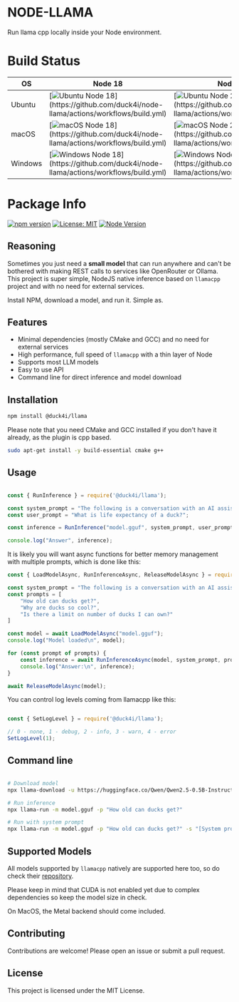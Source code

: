 # NODE-LLAMA

Run llama cpp locally inside your Node environment. 

# Build Status

| OS      | Node 18 | Node 20 | Node 22 |
|---------|---------|---------|---------|
| Ubuntu  | [![Ubuntu Node 18](https://github.com/duck4i/node-llama/actions/workflows/build.yml/badge.svg?branch=main&jobName=build%20(ubuntu-latest%2C%2018.x))](https://github.com/duck4i/node-llama/actions/workflows/build.yml) | [![Ubuntu Node 20](https://github.com/duck4i/node-llama/actions/workflows/build.yml/badge.svg?branch=main&jobName=build%20(ubuntu-latest%2C%2020.x))](https://github.com/duck4i/node-llama/actions/workflows/build.yml) | [![Ubuntu Node 22](https://github.com/duck4i/node-llama/actions/workflows/build.yml/badge.svg?branch=main&jobName=build%20(ubuntu-latest%2C%2022.x))](https://github.com/duck4i/node-llama/actions/workflows/build.yml) |
| macOS   | [![macOS Node 18](https://github.com/duck4i/node-llama/actions/workflows/build.yml/badge.svg?branch=main&jobName=build%20(macos-latest%2C%2018.x))](https://github.com/duck4i/node-llama/actions/workflows/build.yml) | [![macOS Node 20](https://github.com/duck4i/node-llama/actions/workflows/build.yml/badge.svg?branch=main&jobName=build%20(macos-latest%2C%2020.x))](https://github.com/duck4i/node-llama/actions/workflows/build.yml) | [![macOS Node 22](https://github.com/duck4i/node-llama/actions/workflows/build.yml/badge.svg?branch=main&jobName=build%20(macos-latest%2C%2022.x))](https://github.com/duck4i/node-llama/actions/workflows/build.yml) |
| Windows | [![Windows Node 18](https://github.com/duck4i/node-llama/actions/workflows/build.yml/badge.svg?branch=main&jobName=build%20(windows-latest%2C%2018.x))](https://github.com/duck4i/node-llama/actions/workflows/build.yml) | [![Windows Node 20](https://github.com/duck4i/node-llama/actions/workflows/build.yml/badge.svg?branch=main&jobName=build%20(windows-latest%2C%2020.x))](https://github.com/duck4i/node-llama/actions/workflows/build.yml) | [![Windows Node 22](https://github.com/duck4i/node-llama/actions/workflows/build.yml/badge.svg?branch=main&jobName=build%20(windows-latest%2C%2022.x))](https://github.com/duck4i/node-llama/actions/workflows/build.yml) |

# Package Info
[![npm version](https://badge.fury.io/js/@duck4i%2Fllama.svg)](https://badge.fury.io/js/@duck4i%2Fllama)
[![License: MIT](https://img.shields.io/badge/License-MIT-yellow.svg)](https://opensource.org/licenses/MIT)
[![Node Version](https://img.shields.io/node/v/@duck4i/llama)](https://www.npmjs.com/package/@duck4i/llama)

## Reasoning 

Sometimes you just need a **small model** that can run anywhere and can't be bothered with making REST calls to services like OpenRouter or Ollama. 
This project is super simple, NodeJS native inference based on `llamacpp` project and with no need for external services.

Install NPM, download a model, and run it. Simple as.

## Features
 
- Minimal dependencies (mostly CMake and GCC) and no need for external services
- High performance, full speed of `llamacpp` with a thin layer of Node
- Supports most LLM models
- Easy to use API
- Command line for direct inference and model download

## Installation

```sh
npm install @duck4i/llama
```

Please note that you need CMake and GCC installed if you don't have it already, as the plugin is cpp based.

```sh
sudo apt-get install -y build-essential cmake g++
```

## Usage

```javascript

const { RunInference } = require('@duck4i/llama');

const system_prompt = "The following is a conversation with an AI assistant. The assistant is helpful, creative, clever, and very friendly.";
const user_prompt = "What is life expectancy of a duck?";

const inference = RunInference("model.gguf", system_prompt, user_prompt);

console.log("Answer", inference);

```

It is likely you will want async functions for better memory management with multiple prompts, which is done like this:

```javascript
const { LoadModelAsync, RunInferenceAsync, ReleaseModelAsync } = require('@duck4i/llama');

const system_prompt = "The following is a conversation with an AI assistant. The assistant is helpful, creative, clever, and very friendly.";
const prompts = [
    "How old can ducks get?",
    "Why are ducks so cool?",
    "Is there a limit on number of ducks I can own?"
]

const model = await LoadModelAsync("model.gguf");
console.log("Model loaded\n", model);

for (const prompt of prompts) {
    const inference = await RunInferenceAsync(model, system_prompt, prompt, /*optional max tokens*/ 1024);
    console.log("Answer:\n", inference);
}

await ReleaseModelAsync(model);

```

You can control log levels coming from llamacpp like this:

```javascript

const { SetLogLevel } = require('@duck4i/llama');

// 0 - none, 1 - debug, 2 - info, 3 - warn, 4 - error
SetLogLevel(1);

```

## Command line 

```bash

# Download model
npx llama-download -u https://huggingface.co/Qwen/Qwen2.5-0.5B-Instruct-GGUF/resolve/main/qwen2.5-0.5b-instruct-fp16.gguf?download=true -p model.gguf

# Run inference
npx llama-run -m model.gguf -p "How old can ducks get?"

# Run with system prompt
npx llama-run -m model.gguf -p "How old can ducks get?" -s "[System prompt...]"

```

## Supported Models

All models supported by `llamacpp` natively are supported here too, so do check their [repository](https://github.com/ggerganov/llama.cpp).

Please keep in mind that CUDA is not enabled yet due to complex dependencies so keep the model size in check.

On MacOS, the Metal backend should come included.

## Contributing

Contributions are welcome! Please open an issue or submit a pull request.

## License

This project is licensed under the MIT License.
